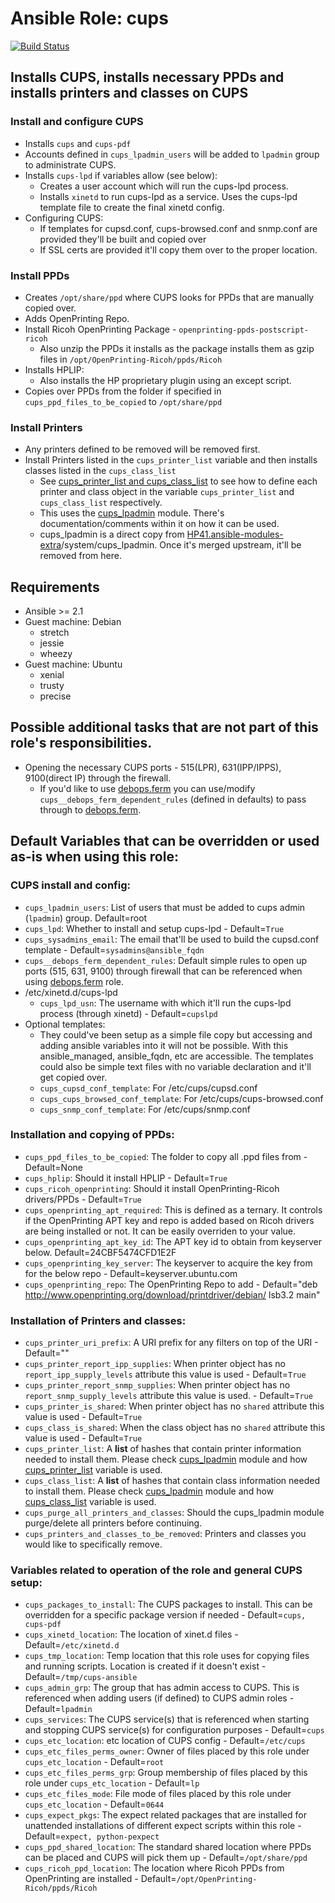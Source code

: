 # Ansible Role: cups

[![Build Status](https://travis-ci.org/HP41/ansible-cups.svg?branch=master)](https://travis-ci.org/HP41/ansible-cups)

## Installs CUPS, installs necessary PPDs and installs printers and classes on CUPS
### Install and configure CUPS
* Installs `cups` and `cups-pdf`
* Accounts defined in `cups_lpadmin_users` will be added to `lpadmin` group to administrate CUPS.
* Installs `cups-lpd` if variables allow (see below):
    * Creates a user account which will run the cups-lpd process.
    * Installs `xinetd` to run cups-lpd as a service. Uses the cups-lpd template file to create the final xinetd config.
* Configuring CUPS: 
    * If templates for cupsd.conf, cups-browsed.conf and snmp.conf are provided they'll be built and copied over 
    * If SSL certs are provided it'll copy them over to the proper location.

### Install PPDs
* Creates `/opt/share/ppd` where CUPS looks for PPDs that are manually copied over.
* Adds OpenPrinting Repo.
* Install Ricoh OpenPrinting Package - `openprinting-ppds-postscript-ricoh`
    * Also unzip the PPDs it installs as the package installs them as gzip files in `/opt/OpenPrinting-Ricoh/ppds/Ricoh`
* Installs HPLIP:
    * Also installs the HP proprietary plugin using an except script.
* Copies over PPDs from the folder if specified in  `cups_ppd_files_to_be_copied` to `/opt/share/ppd`

### Install Printers
* Any printers defined to be removed will be removed first.
* Install Printers listed in the `cups_printer_list` variable and then installs classes listed in the `cups_class_list`
    * See [cups_printer_list and cups_class_list](tasks/printer_install.yml) to see how to define each printer and class object in the variable `cups_printer_list` and `cups_class_list` respectively.
    * This uses the [cups_lpadmin](library/cups_lpadmin.py) module. There's documentation/comments within it on how it can be used.
    * cups\_lpadmin is a direct copy from [HP41.ansible-modules-extra](https://github.com/HP41/ansible-modules-extras)/system/cups\_lpadmin. Once it's merged upstream, it'll be removed from here. 
    
## Requirements 
* Ansible >= 2.1
* Guest machine: Debian
    - stretch
    - jessie
    - wheezy
* Guest machine: Ubuntu
    - xenial
    - trusty
    - precise

## Possible additional tasks that are not part of this role's responsibilities.
* Opening the necessary CUPS ports - 515(LPR), 631(IPP/IPPS), 9100(direct IP) through the firewall.
    * If you'd like to use [debops.ferm](https://github.com/debops/ansible-ferm) you can use/modify `cups__debops_ferm_dependent_rules` (defined in defaults) to pass through to [debops.ferm](https://github.com/debops/ansible-ferm).

## Default Variables that can be overridden or used as-is when using this role:
### CUPS install and config:
* `cups_lpadmin_users`: List of users that must be added to cups admin (`lpadmin`) group. Default=root
* `cups_lpd`: Whether to install and setup cups-lpd - Default=`True`
* `cups_sysadmins_email`: The email that'll be used to build the cupsd.conf template - Default=`sysadmins@ansible_fqdn`
* `cups__debops_ferm_dependent_rules`: Default simple rules to open up ports (515, 631, 9100) through firewall that can be referenced when using [debops.ferm](https://github.com/debops/ansible-ferm) role.
* /etc/xinetd.d/cups-lpd    
    * `cups_lpd_usn`: The username with which it'll run the cups-lpd process (through xinetd) - Default=`cupslpd`
* Optional templates:
    * They could've been setup as a simple file copy but accessing and adding ansible variables into it will not be possible. With this ansible\_managed, ansible\_fqdn, etc are accessible. The templates could also be simple text files with no variable declaration and it'll get copied over.
    * `cups_cupsd_conf_template`: For /etc/cups/cupsd.conf
    * `cups_cups_browsed_conf_template`: For /etc/cups/cups-browsed.conf
    * `cups_snmp_conf_template`: For /etc/cups/snmp.conf

### Installation and copying of PPDs:
* `cups_ppd_files_to_be_copied`: The folder to copy all .ppd files from - Default=None
* `cups_hplip`: Should it install HPLIP - Default=`True`
* `cups_ricoh_openprinting`: Should it install OpenPrinting-Ricoh drivers/PPDs - Default=`True`
* `cups_openprinting_apt_required`: This is defined as a ternary. It controls if the OpenPrinting APT key and repo is added based on Ricoh drivers are being installed or not. It can be easily overriden to your value.
* `cups_openprinting_apt_key_id`: The APT key id to obtain from keyserver below. Default=24CBF5474CFD1E2F
* `cups_openprinting_key_server`: The keyserver to acquire the key from for the below repo - Default=keyserver.ubuntu.com
* `cups_openprinting_repo`: The OpenPrinting Repo to add - Default="deb http://www.openprinting.org/download/printdriver/debian/ lsb3.2 main"


### Installation of Printers and classes:
* `cups_printer_uri_prefix`: A URI prefix for any filters on top of the URI - Default=""
* `cups_printer_report_ipp_supplies`: When printer object has no `report_ipp_supply_levels` attribute this value is used - Default=`True`
* `cups_printer_report_snmp_supplies`: When printer object has no `report_snmp_supply_levels` attribute this value is used. - Default=`True`
* `cups_printer_is_shared`: When printer object has no `shared` attribute this value is used - Default=`True`
* `cups_class_is_shared`: When the class object has no `shared` attribute this value is used - Default=`True`
* `cups_printer_list`: A **list** of hashes that contain printer information needed to install them. Please check [cups_lpadmin](library/cups_lpadmin.py) module and how [cups_printer_list](tasks/printer_install.yml) variable is used.
* `cups_class_list`: A **list** of hashes that contain class information needed to install them. Please check [cups_lpadmin](library/cups_lpadmin.py) module and how [cups_class_list](tasks/printer_install.yml) variable is used.
* `cups_purge_all_printers_and_classes`: Should the cups_lpadmin module purge/delete all printers before continuing.
* `cups_printers_and_classes_to_be_removed`: Printers and classes you would like to specifically remove.

### Variables related to operation of the role and general CUPS setup:
* `cups_packages_to_install`: The CUPS packages to install. This can be overridden for a specific package version if needed - Default=`cups, cups-pdf`
* `cups_xinetd_location`: The location of xinet.d files - Default=`/etc/xinetd.d`
* `cups_tmp_location`: Temp location that this role uses for copying files and running scripts. Location is created if it doesn't exist - Default=`/tmp/cups-ansible`
* `cups_admin_grp`: The group that has admin access to CUPS. This is referenced when adding users (if defined) to CUPS admin roles - Default=`lpadmin`
* `cups_services`: The CUPS service(s) that is referenced when starting and stopping CUPS service(s) for configuration purposes - Default=`cups`
* `cups_etc_location`: etc location of CUPS config - Default=`/etc/cups`
* `cups_etc_files_perms_owner`: Owner of files placed by this role under `cups_etc_location` - Default=`root`
* `cups_etc_files_perms_grp`: Group membership of files placed by this role under `cups_etc_location` - Default=`lp`
* `cups_etc_files_mode`: File mode of files placed by this role under `cups_etc_location` - Default=`0644`
* `cups_expect_pkgs`: The expect related packages that are installed for unattended installations of different expect scripts within this role - Default=`expect, python-pexpect`
* `cups_ppd_shared_location`: The standard shared location where PPDs can be placed and CUPS will pick them up - Default=`/opt/share/ppd`
* `cups_ricoh_ppd_location`: The location where Ricoh PPDs from OpenPrinting are installed - Default=`/opt/OpenPrinting-Ricoh/ppds/Ricoh`